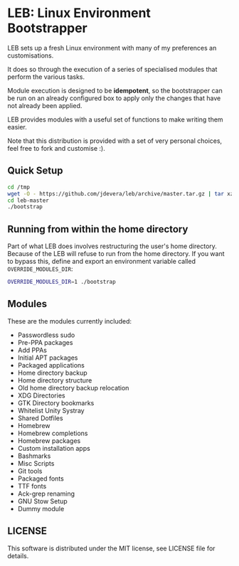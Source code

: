 # LEB: Linux Environment Bootstrapper

LEB sets up a fresh Linux environment with many of my preferences an customisations.

It does so through the execution of a series of specialised modules that perform the various tasks.

Module execution is designed to be **idempotent**, so the bootstrapper can be run on an already configured box to apply only the changes that have not already been applied.

LEB provides modules with a useful set of functions to make writing them easier.

Note that this distribution is provided with a set of very personal choices, feel free to fork and customise :).

## Quick Setup

```bash
cd /tmp
wget -O - https://github.com/jdevera/leb/archive/master.tar.gz | tar xzvf -
cd leb-master
./bootstrap
```

## Running from within the home directory

Part of what LEB does involves restructuring the user's home directory. Because of the LEB will refuse to run from the home directory. If you want to bypass this, define and export  an environment variable called `OVERRIDE_MODULES_DIR`:

```bash
OVERRIDE_MODULES_DIR=1 ./bootstrap
```

## Modules

These are the modules currently included:

 * Passwordless sudo
 * Pre-PPA packages
 * Add PPAs
 * Initial APT packages
 * Packaged applications
 * Home directory backup
 * Home directory structure
 * Old home directory backup relocation
 * XDG Directories
 * GTK Directory bookmarks
 * Whitelist Unity Systray
 * Shared Dotfiles
 * Homebrew
 * Homebrew completions
 * Homebrew packages
 * Custom installation apps
 * Bashmarks
 * Misc Scripts
 * Git tools
 * Packaged fonts
 * TTF fonts
 * Ack-grep renaming
 * GNU Stow Setup
 * Dummy module

## LICENSE

This software is distributed under the MIT license, see LICENSE file for details.

